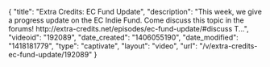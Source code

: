 {
    "title": "Extra Credits: EC Fund Update",
    "description": "This week, we give a progress update on the EC Indie Fund. Come discuss this topic in the forums! http:\/\/extra-credits.net\/episodes\/ec-fund-update\/#discuss T...",
    "videoid": "192089",
    "date_created": "1406055190",
    "date_modified": "1418181779",
    "type": "captivate",
    "layout": "video",
    "url": "\/v\/extra-credits-ec-fund-update\/192089"
}